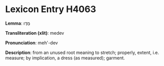 # Lexicon Entry H4063

**Lemma**: מֶדֶו

**Transliteration (xlit)**: medev

**Pronunciation**: meh'-dev

**Description**:
from an unused root meaning to stretch; properly, extent, i.e. measure; by implication, a dress (as measured); garment.
